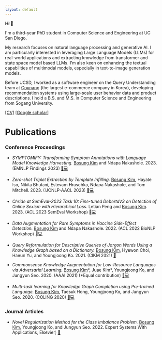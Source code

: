 ```yaml
---
layout: default
---
```


Hi!👋 

I'm a third-year PhD student in Computer Science and Engineering at UC San Diego.

My research focuses on natural language processing and generative AI. I am particularly interested in leveraging Large Language Models (LLMs) for real-world applications and extracting knowledge from transformer and state space model based LLMs. I'm also keen on enhancing the textual capabilities of multimodal models, especially in text-to-image generation models.

Before UCSD, I worked as a software engineer on the Query Understanding team at [Coupang](https://en.wikipedia.org/wiki/Coupang) (the largest e-commerce company in Korea), developing recommendation systems using large-scale user behavior data and product descriptions. I hold a B.S. and M.S. in Computer Science and Engineering from Sogang University.

[[CV]](assets/CV.pdf)
[[Google scholar]](https://scholar.google.com/citations?user=gbFNtPUAAAAJ&hl=en)

# [](#header-1)Publications

### Conference Proceedings

- *SYMPTOMIFY: Transforming Symptom Annotations with Language Model Knowledge Harvesting.* 
<ins>Bosung Kim</ins> and Ndapa Nakashole. 2023.
(EMNLP Findings 2023) [📄](https://aclanthology.org/2023.findings-emnlp.781)[💻](https://github.com/bosung/SYMPTOMIFY)

- *Zero-shot Triplet Extraction by Template Infilling.*
<ins>Bosung Kim</ins>, Hayate Iso, Nikita Bhutani, Estevam Hruschka, Ndapa Nakashole, and Tom Mitchell. 2023.
(IJCNLP-AACL 2023) [📄](https://arxiv.org/abs/2212.10708)[💻](https://github.com/megagonlabs/zett)

- *Chride at SemEval-2023 Task 10: Fine-tuned DebertaV3 on Detection of Online Sexism with Hierarchical Loss.*
Letian Peng and <ins>Bosung Kim</ins>. 2023.
(ACL 2023 SemEval Workshop) [📄](https://aclanthology.org/2023.semeval-1.232)[💻](https://github.com/KomeijiForce/SemEval2023_Task10)

- *Data Augmentation for Rare Symptoms in Vaccine Side-Effect Detection.*
<ins>Bosung Kim</ins> and Ndapa Nakashole. 2022.
(ACL 2022 BioNLP Workshop) [📄](https://aclanthology.org/2022.bionlp-1.29.pdf)[💻](https://github.com/bosung/DA-VSED)

- *Query Reformulation for Descriptive Queries of Jargon Words Using a Knowledge Graph based on a Dictionary.*
<ins>Bosung Kim</ins>, Hyewon Choi, Haeun Yu, and Youngjoong Ko. 2021.
(CIKM 2021) [📄](https://dl.acm.org/doi/abs/10.1145/3459637.3482382)

- *Commonsense Knowledge Augmentation for Low-Resource Languages via Adversarial Learning.*
<ins>Bosung Kim</ins>\*, Juae Kim\*, Youngjoong Ko, and Jungyun Seo. 2020.
(AAAI 2021) (\*Equal contribution) [📄](https://ojs.aaai.org/index.php/AAAI/article/view/16793)[💻](https://github.com/bosung/knowledge-aug-adv)

- *Multi-task learning for Knowledge Graph Completion using Pre-trained Language.*
<ins>Bosung Kim</ins>, Taesuk Hong, Youngjoong Ko, and Jungyun Seo. 2020.
(COLING 2020) [📄](https://www.aclweb.org/anthology/2020.coling-main.153.pdf)[💻](https://github.com/bosung/MTL-KGC)

### Journal Articles

- *Novel Regularization Method for the Class Imbalance Problem.*
<ins>Bosung Kim</ins>, Youngjoong Ko, and Jungyun Seo. 2022.
Expert Systems With Applications, Elsevier) [📄](https://www.sciencedirect.com/science/article/abs/pii/S0957417421013245)
